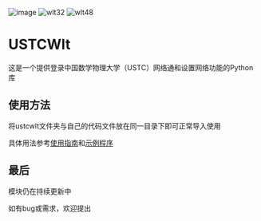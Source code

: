 ![image](https://user-images.githubusercontent.com/49507721/111910368-0cd8d400-8a9c-11eb-9167-57f101761286.png) 
![wlt32](https://user-images.githubusercontent.com/49507721/111910558-d3ed2f00-8a9c-11eb-9b8a-67f994e51358.png)
![wlt48](https://user-images.githubusercontent.com/49507721/111910537-bfa93200-8a9c-11eb-9912-630a55d48400.png)  
# USTCWlt

这是一个提供登录中国数学物理大学（USTC）网络通和设置网络功能的Python库

## 使用方法
将ustcwlt文件夹与自己的代码文件放在同一目录下即可正常导入使用
 
具体用法参考[使用指南](https://github.com/littzhch/USTCWlt/blob/develop/MANUAL.md)和[示例程序](https://github.com/littzhch/USTCWlt/blob/develop/example.py)

## 最后
模块仍在持续更新中
 
如有bug或需求，欢迎提出
